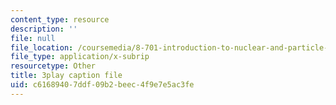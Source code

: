```yaml
---
content_type: resource
description: ''
file: null
file_location: /coursemedia/8-701-introduction-to-nuclear-and-particle-physics-fall-2020/c61689407ddf09b2beec4f9e7e5ac3fe_vrLClnmpaeA.srt
file_type: application/x-subrip
resourcetype: Other
title: 3play caption file
uid: c6168940-7ddf-09b2-beec-4f9e7e5ac3fe
---
```


